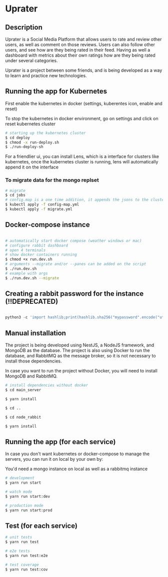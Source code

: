 # Uprater

## Description

Uprater is a Social Media Platform that allows users to rate and review other users, as well as comment on those reviews. Users can also follow other users, and see how are they being rated in their feed. Having as well a dashboard with metrics about their own ratings how are they being rated under several categories.

Uprater is a project between some friends, and is being developed as a way to learn and practice new technologies.

## Running the app for Kubernetes

First enable the kubernetes in docker (settings, kuberentes icon, enable and reset)

To stop the kubernetes in docker environment, go on settings and click on reset kubernetes cluster

```bash
# starting up the kubernetes cluster
$ cd deploy
$ chmod -x run-deploy.sh
$ ./run-deploy-sh
```

For a friendlier ui, you can install Lens, which is a interface for clusters like kubernetes, once the kubernetes cluster
is running, lens will automatically append it on the interface

### To migrate data for the mongo replset

```bash
# migrate
$ cd jobs
# config.map is a one time addition, it appends the jsons to the cluster config map
$ kubectl apply -f config-map.yml
$ kubectl apply -f migrate.yml
```

## Docker-compose instance

```bash

# automatically start docker compose (weather windows or mac)
# configure rabbit dashboard
# open 4 terminals
# show docker containers running
$ chmod +x run.dev.sh
# arguments --migrate and/or --panes can be added on the script
$ ./run.dev.sh
# example with args
$ ./run.dev.sh --migrate

```

## Creating a rabbit password for the instance (!!DEPRECATED)

```python

python3 -c 'import hashlib;print(hashlib.sha256("mypassword".encode("utf-8")).hexdigest())'

```

## Manual installation

The project is being developed using NestJS, a NodeJS framework, and MongoDB as the database. The project is also using Docker to run the database, and RabbitMQ as the message broker, so it is not necessary to install those dependencies.

In case you want to run the project without Docker, you will need to install MongoDB and RabbitMQ.

```bash
# install dependencies without docker
$ cd main_server

$ yarn install

$ cd ..

$ cd node_rabbit

$ yarn install
```

## Running the app (for each service)

In case you don't want kubernetes or docker-compose to manage the servers, you can run it on local by your own by:

You'd need a mongo instance on local as well as a rabbitmq instance

```bash
# development
$ yarn run start

# watch mode
$ yarn run start:dev

# production mode
$ yarn run start:prod
```

## Test (for each service)

```bash
# unit tests
$ yarn run test

# e2e tests
$ yarn run test:e2e

# test coverage
$ yarn run test:cov
```
